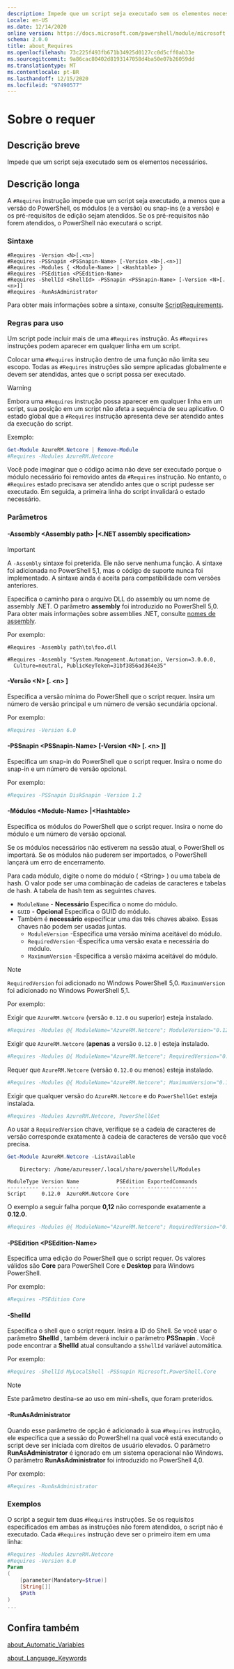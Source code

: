 ```yaml
---
description: Impede que um script seja executado sem os elementos necessários.
Locale: en-US
ms.date: 12/14/2020
online version: https://docs.microsoft.com/powershell/module/microsoft.powershell.core/about/about_requires?view=powershell-7&WT.mc_id=ps-gethelp
schema: 2.0.0
title: about_Requires
ms.openlocfilehash: 73c225f493fb671b34925d0127cc0d5cff0ab33e
ms.sourcegitcommit: 9a86cac80402d8193147058d4ba50e07b26059dd
ms.translationtype: MT
ms.contentlocale: pt-BR
ms.lasthandoff: 12/15/2020
ms.locfileid: "97490577"
---
```

# <a name="about-requires"></a>Sobre o requer

## <a name="short-description"></a>Descrição breve
Impede que um script seja executado sem os elementos necessários.

## <a name="long-description"></a>Descrição longa

A `#Requires` instrução impede que um script seja executado, a menos que a versão do PowerShell, os módulos (e a versão) ou snap-ins (e a versão) e os pré-requisitos de edição sejam atendidos. Se os pré-requisitos não forem atendidos, o PowerShell não executará o script.

### <a name="syntax"></a>Sintaxe

```
#Requires -Version <N>[.<n>]
#Requires -PSSnapin <PSSnapin-Name> [-Version <N>[.<n>]]
#Requires -Modules { <Module-Name> | <Hashtable> }
#Requires -PSEdition <PSEdition-Name>
#Requires -ShellId <ShellId> -PSSnapin <PSSnapin-Name> [-Version <N>[.<n>]]
#Requires -RunAsAdministrator
```

Para obter mais informações sobre a sintaxe, consulte [ScriptRequirements](/dotnet/api/system.management.automation.language.scriptrequirements).

### <a name="rules-for-use"></a>Regras para uso

Um script pode incluir mais de uma `#Requires` instrução. As `#Requires` instruções podem aparecer em qualquer linha em um script.

Colocar uma `#Requires` instrução dentro de uma função não limita seu escopo. Todas as `#Requires` instruções são sempre aplicadas globalmente e devem ser atendidas, antes que o script possa ser executado.

> [!WARNING]
> Embora uma `#Requires` instrução possa aparecer em qualquer linha em um script, sua posição em um script não afeta a sequência de seu aplicativo. O estado global que a `#Requires` instrução apresenta deve ser atendido antes da execução do script.

Exemplo:

```powershell
Get-Module AzureRM.Netcore | Remove-Module
#Requires -Modules AzureRM.Netcore
```

Você pode imaginar que o código acima não deve ser executado porque o módulo necessário foi removido antes da `#Requires` instrução. No entanto, o `#Requires` estado precisava ser atendido antes que o script pudesse ser executado. Em seguida, a primeira linha do script invalidará o estado necessário.

### <a name="parameters"></a>Parâmetros

#### <a name="-assembly-assembly-path--net-assembly-specification"></a>-Assembly \<Assembly path> |\<.NET assembly specification>

> [!IMPORTANT]
> A `-Assembly` sintaxe foi preterida. Ele não serve nenhuma função. A sintaxe foi adicionada no PowerShell 5,1, mas o código de suporte nunca foi implementado. A sintaxe ainda é aceita para compatibilidade com versões anteriores.

Especifica o caminho para o arquivo DLL do assembly ou um nome de assembly .NET. O parâmetro **assembly** foi introduzido no PowerShell 5,0. Para obter mais informações sobre assemblies .NET, consulte [nomes de assembly](/dotnet/standard/assembly/names).

Por exemplo:

```
#Requires -Assembly path\to\foo.dll
```

```
#Requires -Assembly "System.Management.Automation, Version=3.0.0.0,
  Culture=neutral, PublicKeyToken=31bf3856ad364e35"
```

#### <a name="-version-nn"></a>-Versão \<N\> [. \<n\> ]

Especifica a versão mínima do PowerShell que o script requer. Insira um número de versão principal e um número de versão secundária opcional.

Por exemplo:

```powershell
#Requires -Version 6.0
```

#### <a name="-pssnapin-pssnapin-name--version-nn"></a>-PSSnapin \<PSSnapin-Name\> [-Version \<N\> [. \<n\> ]]

Especifica um snap-in do PowerShell que o script requer. Insira o nome do snap-in e um número de versão opcional.

Por exemplo:

```powershell
#Requires -PSSnapin DiskSnapin -Version 1.2
```

#### <a name="-modules-module-name--hashtable"></a>-Módulos \<Module-Name\> |\<Hashtable\>

Especifica os módulos do PowerShell que o script requer. Insira o nome do módulo e um número de versão opcional.

Se os módulos necessários não estiverem na sessão atual, o PowerShell os importará.
Se os módulos não puderem ser importados, o PowerShell lançará um erro de encerramento.

Para cada módulo, digite o nome do módulo ( \<String\> ) ou uma tabela de hash. O valor pode ser uma combinação de cadeias de caracteres e tabelas de hash. A tabela de hash tem as seguintes chaves.

- `ModuleName` - **Necessário** Especifica o nome do módulo.
- `GUID` - **Opcional** Especifica o GUID do módulo.
- Também é **necessário** especificar uma das três chaves abaixo. Essas chaves não podem ser usadas juntas.
  - `ModuleVersion` -Especifica uma versão mínima aceitável do módulo.
  - `RequiredVersion` -Especifica uma versão exata e necessária do módulo.
  - `MaximumVersion` -Especifica a versão máxima aceitável do módulo.

> [!NOTE]
> `RequiredVersion` foi adicionado no Windows PowerShell 5,0.
> `MaximumVersion` foi adicionado no Windows PowerShell 5,1.

Por exemplo:

Exigir que `AzureRM.Netcore` (versão `0.12.0` ou superior) esteja instalado.

```powershell
#Requires -Modules @{ ModuleName="AzureRM.Netcore"; ModuleVersion="0.12.0" }
```

Exigir que `AzureRM.Netcore` (**apenas** a versão `0.12.0` ) esteja instalado.

```powershell
#Requires -Modules @{ ModuleName="AzureRM.Netcore"; RequiredVersion="0.12.0" }
```

Requer que `AzureRM.Netcore` (versão `0.12.0` ou menos) esteja instalado.

```powershell
#Requires -Modules @{ ModuleName="AzureRM.Netcore"; MaximumVersion="0.12.0" }
```

Exigir que qualquer versão do `AzureRM.Netcore` e do `PowerShellGet` esteja instalada.

```powershell
#Requires -Modules AzureRM.Netcore, PowerShellGet
```

Ao usar a `RequiredVersion` chave, verifique se a cadeia de caracteres de versão corresponde exatamente à cadeia de caracteres de versão que você precisa.

```powershell
Get-Module AzureRM.Netcore -ListAvailable
```

```Output
    Directory: /home/azureuser/.local/share/powershell/Modules

ModuleType Version Name            PSEdition ExportedCommands
---------- ------- ----            --------- ----------------
Script     0.12.0  AzureRM.Netcore Core
```

O exemplo a seguir falha porque **0,12** não corresponde exatamente a **0.12.0**.

```powershell
#Requires -Modules @{ ModuleName="AzureRM.Netcore"; RequiredVersion="0.12" }
```

#### <a name="-psedition-psedition-name"></a>-PSEdition \<PSEdition-Name\>

Especifica uma edição do PowerShell que o script requer. Os valores válidos são **Core** para PowerShell Core e **Desktop** para Windows PowerShell.

Por exemplo:

```powershell
#Requires -PSEdition Core
```

#### <a name="-shellid"></a>-ShellId

Especifica o shell que o script requer. Insira a ID do Shell. Se você usar o parâmetro **ShellId** , também deverá incluir o parâmetro **PSSnapin** .
Você pode encontrar a **ShellId** atual consultando a `$ShellId` variável automática.

Por exemplo:

```powershell
#Requires -ShellId MyLocalShell -PSSnapin Microsoft.PowerShell.Core
```

> [!NOTE]
> Este parâmetro destina-se ao uso em mini-shells, que foram preteridos.

#### <a name="-runasadministrator"></a>-RunAsAdministrator

Quando esse parâmetro de opção é adicionado à sua `#Requires` instrução, ele especifica que a sessão do PowerShell na qual você está executando o script deve ser iniciada com direitos de usuário elevados. O parâmetro **RunAsAdministrator** é ignorado em um sistema operacional não Windows. O parâmetro **RunAsAdministrator** foi introduzido no PowerShell 4,0.

Por exemplo:

```powershell
#Requires -RunAsAdministrator
```

### <a name="examples"></a>Exemplos

O script a seguir tem duas `#Requires` instruções. Se os requisitos especificados em ambas as instruções não forem atendidos, o script não é executado. Cada `#Requires` instrução deve ser o primeiro item em uma linha:

```powershell
#Requires -Modules AzureRM.Netcore
#Requires -Version 6.0
Param
(
    [parameter(Mandatory=$true)]
    [String[]]
    $Path
)
...
```

## <a name="see-also"></a>Confira também

[about_Automatic_Variables](about_Automatic_Variables.md)

[about_Language_Keywords](about_Language_Keywords.md)
